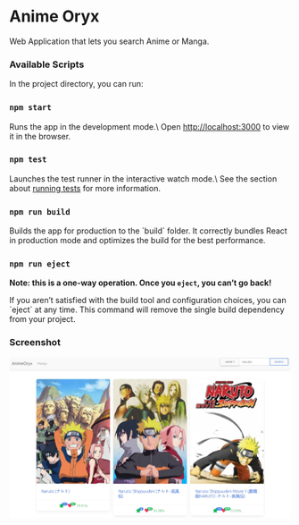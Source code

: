 <h1> Anime Oryx</h1>
<p> Web Application that lets you search Anime or Manga.</p>

<h3> Available Scripts</h3>

In the project directory, you can run:

<h3> <code>npm start</code> </h3>
<p>
Runs the app in the development mode.\
Open <a href="http://localhost:3000">http://localhost:3000</a> to view it in the browser.
</p>
<h3> <code>npm test</code></h3>
<p>
Launches the test runner in the interactive watch mode.\
See the section about <a href="https://facebook.github.io/create-react-app/docs/running-tests">running tests</a> for more information.
</p>

<h3> <code>npm run build </code> </h3>

<p>Builds the app for production to the `build` folder.
It correctly bundles React in production mode and optimizes the build for the best performance.
</p>
<h3><code>npm run eject</code></h3>

**Note: this is a one-way operation. Once you `eject`, you can’t go back!**
<p>
If you aren’t satisfied with the build tool and configuration choices, you can `eject` at any time. This command will remove the single build dependency from your project.
</p>

<h3>Screenshot</h3>
<img src="screenshots/Search.jpeg" alt="Screenshot Of Search Page" />

